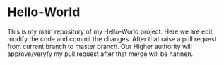 # Hello-World
This is my main repository of my Hello-World project.
Here we are edit, modify the code and commit the changes.
After that raise a pull request from current branch to master branch.
Our Higher authority will approve/veryfy my pull request after that merge will be hannen.

